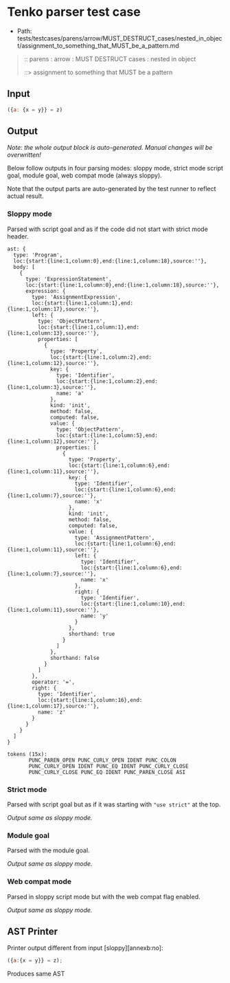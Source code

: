 # Tenko parser test case

- Path: tests/testcases/parens/arrow/MUST_DESTRUCT_cases/nested_in_object/assignment_to_something_that_MUST_be_a_pattern.md

> :: parens : arrow : MUST DESTRUCT cases : nested in object
>
> ::> assignment to something that MUST be a pattern

## Input

`````js
({a: {x = y}} = z)
`````

## Output

_Note: the whole output block is auto-generated. Manual changes will be overwritten!_

Below follow outputs in four parsing modes: sloppy mode, strict mode script goal, module goal, web compat mode (always sloppy).

Note that the output parts are auto-generated by the test runner to reflect actual result.

### Sloppy mode

Parsed with script goal and as if the code did not start with strict mode header.

`````
ast: {
  type: 'Program',
  loc:{start:{line:1,column:0},end:{line:1,column:18},source:''},
  body: [
    {
      type: 'ExpressionStatement',
      loc:{start:{line:1,column:0},end:{line:1,column:18},source:''},
      expression: {
        type: 'AssignmentExpression',
        loc:{start:{line:1,column:1},end:{line:1,column:17},source:''},
        left: {
          type: 'ObjectPattern',
          loc:{start:{line:1,column:1},end:{line:1,column:13},source:''},
          properties: [
            {
              type: 'Property',
              loc:{start:{line:1,column:2},end:{line:1,column:12},source:''},
              key: {
                type: 'Identifier',
                loc:{start:{line:1,column:2},end:{line:1,column:3},source:''},
                name: 'a'
              },
              kind: 'init',
              method: false,
              computed: false,
              value: {
                type: 'ObjectPattern',
                loc:{start:{line:1,column:5},end:{line:1,column:12},source:''},
                properties: [
                  {
                    type: 'Property',
                    loc:{start:{line:1,column:6},end:{line:1,column:11},source:''},
                    key: {
                      type: 'Identifier',
                      loc:{start:{line:1,column:6},end:{line:1,column:7},source:''},
                      name: 'x'
                    },
                    kind: 'init',
                    method: false,
                    computed: false,
                    value: {
                      type: 'AssignmentPattern',
                      loc:{start:{line:1,column:6},end:{line:1,column:11},source:''},
                      left: {
                        type: 'Identifier',
                        loc:{start:{line:1,column:6},end:{line:1,column:7},source:''},
                        name: 'x'
                      },
                      right: {
                        type: 'Identifier',
                        loc:{start:{line:1,column:10},end:{line:1,column:11},source:''},
                        name: 'y'
                      }
                    },
                    shorthand: true
                  }
                ]
              },
              shorthand: false
            }
          ]
        },
        operator: '=',
        right: {
          type: 'Identifier',
          loc:{start:{line:1,column:16},end:{line:1,column:17},source:''},
          name: 'z'
        }
      }
    }
  ]
}

tokens (15x):
       PUNC_PAREN_OPEN PUNC_CURLY_OPEN IDENT PUNC_COLON
       PUNC_CURLY_OPEN IDENT PUNC_EQ IDENT PUNC_CURLY_CLOSE
       PUNC_CURLY_CLOSE PUNC_EQ IDENT PUNC_PAREN_CLOSE ASI
`````

### Strict mode

Parsed with script goal but as if it was starting with `"use strict"` at the top.

_Output same as sloppy mode._

### Module goal

Parsed with the module goal.

_Output same as sloppy mode._

### Web compat mode

Parsed in sloppy script mode but with the web compat flag enabled.

_Output same as sloppy mode._

## AST Printer

Printer output different from input [sloppy][annexb:no]:

````js
({a:{x = y}} = z);
````

Produces same AST
